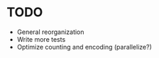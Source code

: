 # TODO

* General reorganization
* Write more tests
* Optimize counting and encoding (parallelize?)

